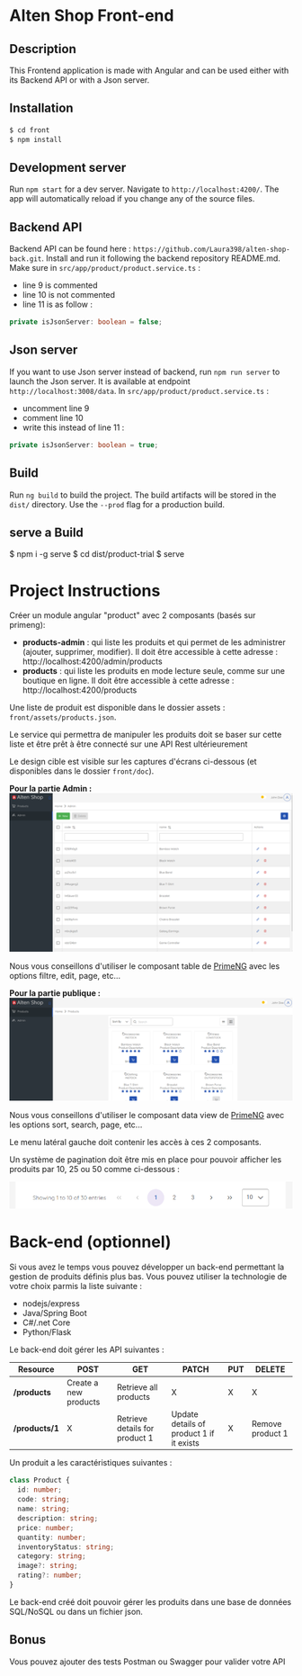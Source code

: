 # Alten Shop Front-end

## Description

This Frontend application is made with Angular and can be used either with its Backend API or with a Json server.

## Installation

```bash
$ cd front
$ npm install
```

## Development server

Run `npm start` for a dev server. Navigate to `http://localhost:4200/`. The app will automatically reload if you change any of the source files.

## Backend API

Backend API can be found here : `https://github.com/Laura398/alten-shop-back.git`. Install and run it following the backend repository README.md.
Make sure in `src/app/product/product.service.ts` :
- line 9 is commented
- line 10 is not commented
- line 11 is as follow :
```typescript
private isJsonServer: boolean = false;
```

## Json server

If you want to use Json server instead of backend, run `npm run server` to launch the Json server. It is available at endpoint `http://localhost:3008/data`.
In `src/app/product/product.service.ts` :
- uncomment line 9
- comment line 10
- write this instead of line 11 :
```typescript
private isJsonServer: boolean = true;
```

## Build

Run `ng build` to build the project. The build artifacts will be stored in the `dist/` directory. Use the `--prod` flag for a production build.

## serve a Build

$ npm i -g serve
$ cd dist/product-trial
\$ serve

# Project Instructions

Créer un module angular "product" avec 2 composants (basés sur primeng): 
 - **products-admin** : qui liste les produits et qui permet de les administrer (ajouter, supprimer, modifier).
    Il doit être accessible à cette adresse : http://localhost:4200/admin/products
 - **products** : qui liste les produits en mode lecture seule, comme sur une boutique en ligne.
    Il doit être accessible à cette adresse : http://localhost:4200/products

Une liste de produit est disponible dans le dossier assets : `front/assets/products.json`.

Le service qui permettra de manipuler les produits doit se baser sur cette liste et être prêt à être connecté sur une API Rest ultérieurement

Le design cible est visible sur les captures d'écrans ci-dessous (et disponibles dans le dossier `front/doc`).

**Pour la partie Admin :**
![admin](front/doc/products-admin.png)

Nous vous conseillons d'utiliser le composant table de [PrimeNG](https://primeng.org/table/filter) avec les options filtre, edit, page, etc...

 **Pour la partie publique :**
![public](front/doc/products.png)

Nous vous conseillons d'utiliser le composant data view de [PrimeNG](https://primeng.org/dataview) avec les options sort, search, page, etc...


Le menu latéral gauche doit contenir les accès à ces 2 composants.

Un système de pagination doit être mis en place pour pouvoir afficher les produits par 10, 25 ou 50 comme ci-dessous :

![pagination](front/doc/pagination.png)

# Back-end (optionnel)

Si vous avez le temps vous pouvez développer un back-end permettant la gestion de produits définis plus bas.
Vous pouvez utiliser la technologie de votre choix parmis la liste suivante :

- nodejs/express
- Java/Spring Boot
- C#/.net Core
- Python/Flask


Le back-end doit gérer les API suivantes : 

| Resource           | POST                  | GET                            | PATCH                                    | PUT | DELETE           |
| ------------------ | --------------------- | ------------------------------ | ---------------------------------------- | --- | ---------------- |
| **/products**      | Create a new products | Retrieve all products          | X                                        | X   |     X            |
| **/products/1**    | X                     | Retrieve details for product 1 | Update details of product 1 if it exists | X   | Remove product 1 |

Un produit a les caractéristiques suivantes : 

``` typescript
class Product {
  id: number;
  code: string;
  name: string;
  description: string;
  price: number;
  quantity: number;
  inventoryStatus: string;
  category: string;
  image?: string;
  rating?: number;
}
```

Le back-end créé doit pouvoir gérer les produits dans une base de données SQL/NoSQL ou dans un fichier json.

## Bonus

Vous pouvez ajouter des tests Postman ou Swagger pour valider votre API
